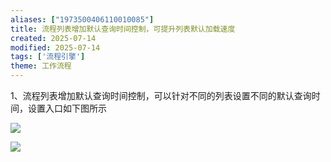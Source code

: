 ```yaml
---
aliases: ["1973500406110010085"]
title: 流程列表增加默认查询时间控制，可提升列表默认加载速度
created: 2025-07-14
modified: 2025-07-14
tags: ['流程引擎']
theme: 工作流程
---
```


1、流程列表增加默认查询时间控制，可以针对不同的列表设置不同的默认查询时间，设置入口如下图所示

![](https://myhelpdoc.oss-cn-heyuan.aliyuncs.com/mdimages/904473f6d8ab461675bb202bdbe1f729.jpg)

![](https://myhelpdoc.oss-cn-heyuan.aliyuncs.com/mdimages/7b9b826c3f74697d7bef05c2cfb93e5d.jpg)

